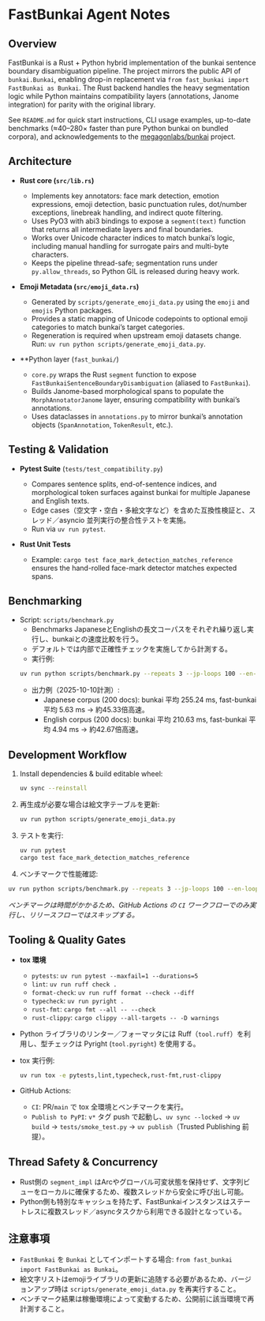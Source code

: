 # FastBunkai Agent Notes

## Overview
FastBunkai is a Rust + Python hybrid implementation of the bunkai sentence boundary disambiguation pipeline. The project mirrors the public API of `bunkai.Bunkai`, enabling drop-in replacement via `from fast_bunkai import FastBunkai as Bunkai`. The Rust backend handles the heavy segmentation logic while Python maintains compatibility layers (annotations, Janome integration) for parity with the original library.

See `README.md` for quick start instructions, CLI usage examples, up-to-date benchmarks (≈40–280× faster than pure Python bunkai on bundled corpora), and acknowledgements to the [megagonlabs/bunkai](https://github.com/megagonlabs/bunkai) project.

## Architecture
- **Rust core (`src/lib.rs`)**
  - Implements key annotators: face mark detection, emotion expressions, emoji detection, basic punctuation rules, dot/number exceptions, linebreak handling, and indirect quote filtering.
  - Uses PyO3 with abi3 bindings to expose a `segment(text)` function that returns all intermediate layers and final boundaries.
  - Works over Unicode character indices to match bunkai’s logic, including manual handling for surrogate pairs and multi-byte characters.
  - Keeps the pipeline thread-safe; segmentation runs under `py.allow_threads`, so Python GIL is released during heavy work.

- **Emoji Metadata (`src/emoji_data.rs`)**
  - Generated by `scripts/generate_emoji_data.py` using the `emoji` and `emojis` Python packages.
  - Provides a static mapping of Unicode codepoints to optional emoji categories to match bunkai’s target categories.
  - Regeneration is required when upstream emoji datasets change. Run: `uv run python scripts/generate_emoji_data.py`.

- **Python layer (`fast_bunkai/`)
  - `core.py` wraps the Rust `segment` function to expose `FastBunkaiSentenceBoundaryDisambiguation` (aliased to `FastBunkai`).
  - Builds Janome-based morphological spans to populate the `MorphAnnotatorJanome` layer, ensuring compatibility with bunkai’s annotations.
  - Uses dataclasses in `annotations.py` to mirror bunkai’s annotation objects (`SpanAnnotation`, `TokenResult`, etc.).

## Testing & Validation
- **Pytest Suite** (`tests/test_compatibility.py`)
  - Compares sentence splits, end-of-sentence indices, and morphological token surfaces against bunkai for multiple Japanese and English texts.
  - Edge cases（空文字・空白・多絵文字など）を含めた互換性検証と、スレッド／asyncio 並列実行の整合性テストを実施。
  - Run via `uv run pytest`.

- **Rust Unit Tests**
  - Example: `cargo test face_mark_detection_matches_reference` ensures the hand-rolled face-mark detector matches expected spans.

## Benchmarking
- Script: `scripts/benchmark.py`
  - Benchmarks JapaneseとEnglishの長文コーパスをそれぞれ繰り返し実行し、bunkaiとの速度比較を行う。
  - デフォルトでは内部で正確性チェックを実施してから計測する。
  - 実行例:
  ```bash
  uv run python scripts/benchmark.py --repeats 3 --jp-loops 100 --en-loops 100 --custom-loops 10
  ```
  - 出力例（2025-10-10計測）:
    - Japanese corpus (200 docs): bunkai 平均 255.24 ms, fast-bunkai 平均 5.63 ms → 約45.33倍高速。
    - English corpus (200 docs): bunkai 平均 210.63 ms, fast-bunkai 平均 4.94 ms → 約42.67倍高速。

## Development Workflow
1. Install dependencies & build editable wheel:
   ```bash
   uv sync --reinstall
   ```
2. 再生成が必要な場合は絵文字テーブルを更新:
   ```bash
   uv run python scripts/generate_emoji_data.py
   ```
3. テストを実行:
   ```bash
   uv run pytest
   cargo test face_mark_detection_matches_reference
   ```
4. ベンチマークで性能確認:
  ```bash
  uv run python scripts/benchmark.py --repeats 3 --jp-loops 100 --en-loops 100 --custom-loops 10
  ```
  *ベンチマークは時間がかかるため、GitHub Actions の `CI` ワークフローでのみ実行し、リリースフローではスキップする。*

## Tooling & Quality Gates
- **tox 環境**
  - `pytests`: `uv run pytest --maxfail=1 --durations=5`
  - `lint`: `uv run ruff check .`
  - `format-check`: `uv run ruff format --check --diff`
  - `typecheck`: `uv run pyright .`
  - `rust-fmt`: `cargo fmt --all -- --check`
  - `rust-clippy`: `cargo clippy --all-targets -- -D warnings`
- Python ライブラリのリンター／フォーマッタには Ruff（`tool.ruff`）を利用し、型チェックは Pyright (`tool.pyright`) を使用する。
- tox 実行例:
  ```bash
  uv run tox -e pytests,lint,typecheck,rust-fmt,rust-clippy
  ```

- GitHub Actions:
  - `CI`: PR/`main` で tox 全環境とベンチマークを実行。
  - `Publish to PyPI`: `v*` タグ push で起動し、`uv sync --locked` → `uv build` → `tests/smoke_test.py` → `uv publish`（Trusted Publishing 前提）。
## Thread Safety & Concurrency
- Rust側の `segment_impl` はArcやグローバル可変状態を保持せず、文字列ビューをローカルに確保するため、複数スレッドから安全に呼び出し可能。
- Python側も特別なキャッシュを持たず、FastBunkaiインスタンスはステートレスに複数スレッド／asyncタスクから利用できる設計となっている。

## 注意事項
- `FastBunkai` を `Bunkai` としてインポートする場合: `from fast_bunkai import FastBunkai as Bunkai`。
- 絵文字リストはemojiライブラリの更新に追随する必要があるため、バージョンアップ時は `scripts/generate_emoji_data.py` を再実行すること。
- ベンチマーク結果は稼働環境によって変動するため、公開前に該当環境で再計測すること。
